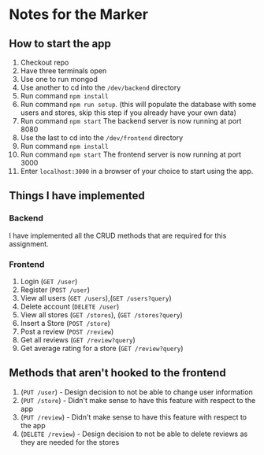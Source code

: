 # Notes for the Marker

## How to start the app
1. Checkout repo
2. Have three terminals open
3. Use one to run mongod
4. Use another to cd into the ```/dev/backend``` directory
5. Run command ```npm install```
6. Run command ```npm run setup```. (this will populate the database with some users and stores, skip this step if you already have your own data)
7. Run command ```npm start``` The backend server is now running at port 8080 
8. Use the last to cd into the ```/dev/frontend``` directory
9. Run command ```npm install```
10. Run command ```npm start``` The frontend server is now running at port 3000
11. Enter ```localhost:3000``` in a browser of your choice to start using the app.

## Things I have implemented
### Backend
I have implemented all the CRUD methods that are required for this assignment.
### Frontend
1. Login (```GET /user```)
2. Register (```POST /user```)
3. View all users (```GET /users```),(```GET /users?query```)
4. Delete account (```DELETE /user```)
5. View all stores (```GET /stores```), (```GET /stores?query```)
6. Insert a Store (```POST /store```)
7. Post a review (```POST /review```)
8. Get all reviews (```GET /review?query```)
9. Get average rating for a store (```GET /review?query```)

## Methods that aren't hooked to the frontend
1. (```PUT /user```) - Design decision to not be able to change user information
2. (```PUT /store```) - Didn't make sense to have this feature with respect to the app
3. (```PUT /review```) - Didn't make sense to have this feature with respect to the app
4. (```DELETE /review```) - Design decision to not be able to delete reviews as they are needed for the stores



